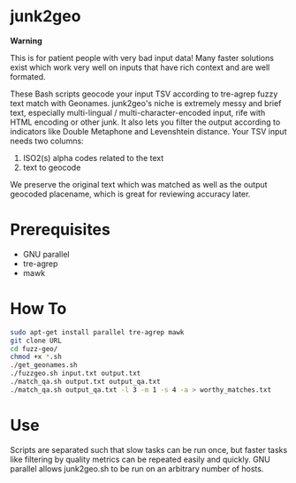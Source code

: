 junk2geo
========

**Warning**

This is for patient people with very bad input data!
Many faster solutions exist which work very well on inputs that have rich context and are well formated.

These Bash scripts geocode your input TSV according to tre-agrep fuzzy text match with Geonames.
junk2geo's niche is extremely messy and brief text, especially multi-lingual / multi-character-encoded input, rife with HTML encoding or other junk.
It also lets you filter the output according to indicators like Double Metaphone and Levenshtein distance.
Your TSV input needs two columns: 

  1. ISO2(s) alpha codes related to the text
  2. text to geocode

We preserve the original text which was matched as well as the output geocoded placename, which is great for reviewing accuracy later.


Prerequisites
=============

* GNU parallel
* tre-agrep
* mawk

How To
======

```bash
sudo apt-get install parallel tre-agrep mawk
git clone URL
cd fuzz-geo/
chmod +x *.sh
./get_geonames.sh
./fuzzgeo.sh input.txt output.txt
./match_qa.sh output.txt output_qa.txt
./match_qa.sh output_qa.txt -l 3 -m 1 -s 4 -a > worthy_matches.txt
```

Use
============

Scripts are separated such that slow tasks can be run once, but faster tasks like filtering by quality metrics can be repeated easily and quickly.
GNU parallel allows junk2geo.sh to be run on an arbitrary number of hosts.
